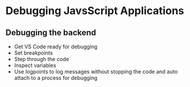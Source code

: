 # Debugging JavsScript Applications

## Debugging the backend
 - Get VS Code ready for debugging
 - Set breakpoints
 - Step through the code
 - Inspect variables
 - Use logpoints to log messages without stopping the code and auto attach to a process for debugging 